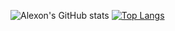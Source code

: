 ![Alexon's GitHub stats](https://github-readme-stats.vercel.app/api?username=alexonconceicao&hide=contribs,prs&show_icons=true&theme=dark)
[![Top Langs](https://github-readme-stats.vercel.app/api/top-langs/?username=alexonconceicao&layout=donut-vertical)](https://github.com/alexonconceicao/github-readme-stats)

